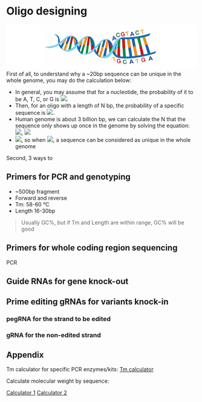 # Oligo designing
![](fig/oligo-2.png)  
First of all, to understand why a ~20bp sequence can be unique in the whole genome, you may do the calculation below:  

- In general, you may assume that for a nucleotide, the probability of it to be A, T, C, or G is <img src="https://render.githubusercontent.com/render/math?math=\frac{1}{4}">.
- Then, for an oligo with a length of N bp, the probability of a specific sequence is <img src="https://render.githubusercontent.com/render/math?math=\frac{1}{4} ^{N}">.
- Human genome is about 3 billion bp, we can calculate the N that the sequence only shows up once in the genome by solving the equation: <img src="https://render.githubusercontent.com/render/math?math=f(N)=3\times10^{9} \times \frac{1}{4} ^{N}">, <img src="https://render.githubusercontent.com/render/math?math=f(N)\leq 1">
- <img src="https://render.githubusercontent.com/render/math?math=N\geq 15.74">, so when <img src="https://render.githubusercontent.com/render/math?math=N \geq 16">, a sequence can be considered as unique in the whole genome

Second, 3 ways to 

## Primers for PCR and genotyping
- ~500bp fragment
- Forward and reverse
- Tm: 58-60 °C
- Length 16-30bp

> Usually GC%, but if Tm and Length are within range, GC% will be good

## Primers for whole coding region sequencing
PCR


## Guide RNAs for gene knock-out



## Prime editing gRNAs for variants knock-in

### pegRNA for the strand to be edited

### gRNA for the non-edited strand 


## Appendix

Tm calculator for specific PCR enzymes/kits:
[Tm calculator](http://tmcalculator.neb.com/)

Calculate molecular weight by sequence:

[Calculator 1](http://molbiol.edu.ru/eng/scripts/01_07.html)
[Calculator 2](https://www.bioinformatics.org/sms2/dna_mw.html)
